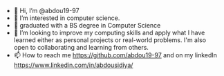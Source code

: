 - 👋 Hi, I’m @abdou19-97
- 👀 I’m interested in computer science.
- 🌱 graduated with a BS degree in Computer Science 
- 💞️ I’m looking to improve my computing skills and apply what I have learned either as personal projects or real-world problems. I'm also open to collaborating and learning from others. 
- 📫 How to reach me https://github.com/abdou19-97 and on my linkedIn https://www.linkedin.com/in/abdousidiya/

